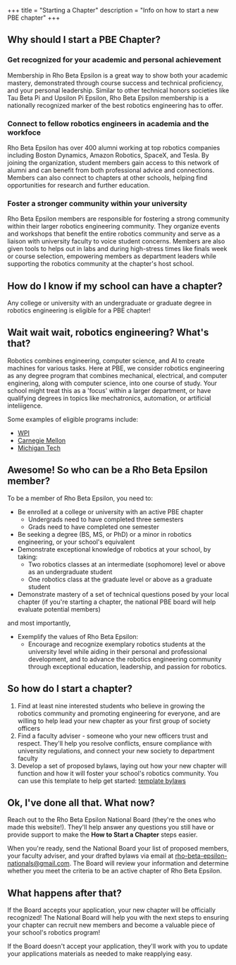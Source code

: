 +++
title = "Starting a Chapter"
description = "Info on how to start a new PBE chapter"
+++
## Why should I start a PBE Chapter?
### Get recognized for your academic and personal achievement
Membership in Rho Beta Epsilon is a great way to show both your academic mastery, demonstrated through course success and technical proficiency, and your personal leadership. Similar to other technical honors societies like Tau Beta Pi and Upsilon Pi Epsilon, Rho Beta Epsilon membership is a nationally recognized marker of the best robotics engineering has to offer.
### Connect to fellow robotics engineers in academia and the workfoce
Rho Beta Epsilon has over 400 alumni working at top robotics companies including Boston Dynamics, Amazon Robotics, SpaceX, and Tesla. By joining the organization, student members gain access to this network of alumni and can benefit from both professional advice and connections. Members can also connect to chapters at other schools, helping find opportunities for research and further education.
### Foster a stronger community within your university
Rho Beta Epsilon members are responsible for fostering a strong community within their larger robotics engineering community. They organize events and workshops that benefit the entire robotics community and serve as a liaison with university faculty to voice student concerns. Members are also given tools to helps out in labs and during high-stress times like finals week or course selection, empowering members as department leaders while supporting the robotics community at the chapter's host school.

## How do I know if my school can have a chapter?
Any college or university with an undergraduate or graduate degree in robotics engineering is eligible for a PBE chapter!

## Wait wait wait, robotics engineering? What's that?
Robotics combines engineering, computer science, and AI to create machines for various tasks. Here at PBE, we consider robotics engineering as any degree program that combines mechanical, electrical, and computer enginering, along with computer science, into one course of study. Your school might treat this as a 'focus' within a larger department, or have qualifying degrees in topics like mechatronics, automation, or artificial inteliigence.

Some examples of eligible programs include:
- [WPI](https://www.wpi.edu/academics/departments/robotics-engineering)
- [Carnegie Mellon](https://www.ri.cmu.edu/education/academic-programs/bachelor-of-science-in-robotics/)
- [Michigan Tech](https://www.mtu.edu/admissions/academics/majors/robotics-engineering/)

## Awesome! So who can be a Rho Beta Epsilon member?
To be a member of Rho Beta Epsilon, you need to:
- Be enrolled at a college or university with an active PBE chapter
    - Undergrads need to have completed three semesters
    - Grads need to have completed one semester
- Be seeking a degree (BS, MS, or PhD) or a minor in robotics engineering, or your school's equivalent
- Demonstrate exceptional knowledge of robotics at your school, by taking:
    - Two robotics classes at an intermediate (sophomore) level or above as an undergraduate student
    - One robotics class at the graduate level or above as a graduate student
- Demonstrate mastery of a set of technical questions posed by your local chapter (if you're starting a chapter, the national PBE board will help evaluate potential members)

and most importantly,
- Exemplify the values of Rho Beta Epsilon: 
    - Encourage and recognize exemplary robotics students at the university level while aiding in their personal and professional development, and to advance the robotics engineering community through exceptional education, leadership, and passion for robotics. 
## So how do I start a chapter?
1. Find at least nine interested students who believe in growing the robotics community and promoting engineering for everyone, and are willing to help lead your new chapter as your first group of society officers
2. Find a faculty adviser - someone who your new officers trust and respect. They'll help you resolve conflicts, ensure compliance with university regulations, and connect your new society to department faculty
3. Develop a set of proposed bylaws, laying out how your new chapter will function and how it will foster your school's robotics community. You can use this template to help get started: [template bylaws](https://docs.google.com/document/d/1o9g7VZ6GFFsRtuEG798mKWX_2FgmF9TrI9WiEHnCSW4/edit?usp=sharing)

## Ok, I've done all that. What now?
Reach out to the Rho Beta Epsilon National Board (they're the ones who made this website!). They'll help answer any questions you still have or provide support to make the **How to Start a Chapter** steps easier.

When you're ready, send the National Board your list of proposed members, your faculty adviser, and your drafted bylaws via email at [rho-beta-epsilon-nationals@gmail.com](rho-beta-epsilon-nationals@gmail.com). The Board will review your information and determine whether you meet the criteria to be an active chapter of Rho Beta Epsilon.

## What happens after that?
If the Board accepts your application, your new chapter will be officially recognized! The National Board will help you with the next steps to ensuring your chapter can recruit new members and become a valuable piece of your school's robotics program!

If the Board doesn't accept your application, they'll work with you to update your applications materials as needed to make reapplying easy.
